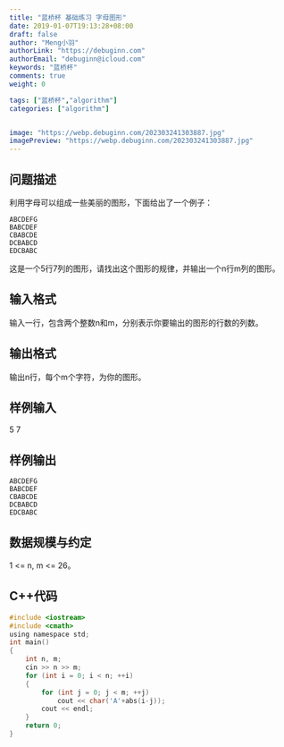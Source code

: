 ```yaml
---
title: "蓝桥杯 基础练习 字母图形"
date: 2019-01-07T19:13:28+08:00
draft: false
author: "Meng小羽"
authorLink: "https://debuginn.com"
authorEmail: "debuginn@icloud.com"
keywords: "蓝桥杯"
comments: true
weight: 0

tags: ["蓝桥杯","algorithm"]
categories: ["algorithm"]


image: "https://webp.debuginn.com/202303241303887.jpg"
imagePreview: "https://webp.debuginn.com/202303241303887.jpg"
---
```


## 问题描述

利用字母可以组成一些美丽的图形，下面给出了一个例子：

```shell
ABCDEFG
BABCDEF
CBABCDE
DCBABCD
EDCBABC
```

这是一个5行7列的图形，请找出这个图形的规律，并输出一个n行m列的图形。

## 输入格式

输入一行，包含两个整数n和m，分别表示你要输出的图形的行数的列数。

## 输出格式

输出n行，每个m个字符，为你的图形。

## 样例输入
5 7

## 样例输出

```shell
ABCDEFG
BABCDEF
CBABCDE
DCBABCD
EDCBABC
```

## 数据规模与约定

1 <= n, m <= 26。

## C++代码

```c
#include <iostream>
#include <cmath>
using namespace std;
int main()
{
    int n, m;
    cin >> n >> m;
    for (int i = 0; i < n; ++i)
    {
        for (int j = 0; j < m; ++j)
            cout << char('A'+abs(i-j));
        cout << endl;
    }
    return 0;
}
```

